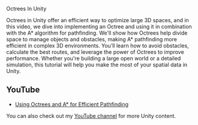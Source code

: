 Octrees In Unity

Octrees in Unity offer an efficient way to optimize large 3D spaces, and in this video, we dive into implementing an Octree and using it in combination with the A* algorithm for pathfinding. We'll show how Octrees help divide space to manage objects and obstacles, making A* pathfinding more efficient in complex 3D environments. You’ll learn how to avoid obstacles, calculate the best routes, and leverage the power of Octrees to improve performance. Whether you're building a large open world or a detailed simulation, this tutorial will help you make the most of your spatial data in Unity.


## YouTube

- [Using Octrees and A* for Efficient Pathfinding](#)

You can also check out my [YouTube channel](https://www.youtube.com/@git-amend?sub_confirmation=1) for more Unity content.